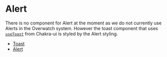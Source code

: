 # Alert

There is no component for Alert at the moment as we do not currently use Alerts in the Overwatch system. However the toast component that uses [`useToast`](https://chakra-ui.com/docs/components/toast/usage#configuring-toast-globally) from Chakra-ui is styled by the Alert styling.

-   [Toast](https://chakra-ui.com/docs/components/toast/usage#configuring-toast-globally)
-   [Alert](https://chakra-ui.com/docs/components/alert/usage)
